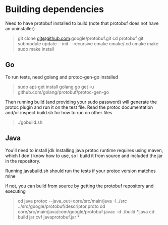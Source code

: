 # Building dependencies

Need to have protobuf installed to build (note that protobuf does not have an uninstaller)

> git clone git@github.com:google/protobuf.git
> cd protobuf
> git submodule update --init --recursive
> cmake cmake/
> cd cmake
> make
> sudo make install


## Go

To run tests, need golang and protoc-gen-go installed

> sudo apt-get install golang
> go get -u github.com/golang/protobuf/protoc-gen-go 

Then running build (and providing your sudo password) will generate the protoc plugin and run it on the test file. Read the protoc documentation and/or inspect build.sh for how to run on other files.

> ./gobuild.sh

## Java

You'll need to install jdk
Installing java protoc runtime requires using maven, which I don't know how to use, so I build it from source and included the jar in the repository.

Running javabuild.sh should run the tests if your protoc version matches mine

if not, you can build from source by getting the protobuf repository and executing

> cd java
> protoc --java_out=core/src/main/java -I../src ../src/google/protobuf/descriptor.proto
> cd core/src/main/java/com/google/protobuf
> javac -d ./build *.java
> cd build
> jar cvf javaprotobuf.jar *


